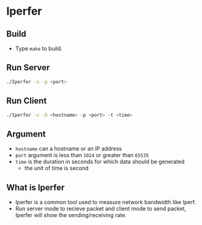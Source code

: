 # Iperfer
## Build
* Type `make` to build.

## Run Server
```bash
./Iperfer -s -p <port>
```
## Run Client
```bash
./Iperfer -c -h <hostname> -p <port> -t <time>
```
## Argument
* `hostname` can a hostname or an IP address
* `port` argument is less than `1024` or greater than `65535`
* `time` is the duration in seconds for which data should be generated
  * the unit of time is second
  
## What is Iperfer
* Iperfer is a common tool used to measure network bandwidth like Iperf.
* Run server mode to recieve packet and client mode to send packet, Iperfer will show the sending/receiving rate.
